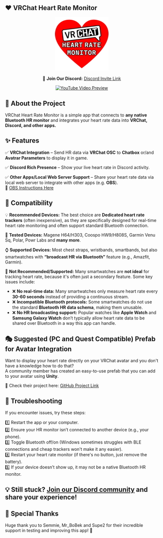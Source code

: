 ## ❤️ VRChat Heart Rate Monitor

<div align="center">
  <img width="35%" src="https://raw.githubusercontent.com/RichardVirgosky/VRChat-Heart-Rate-Monitor/main/Resources/logo.png" alt="VRChat Heart Rate Monitor Logo"/> 
  <p>💬 <b>Join Our Discord:</b> <a href="https://virgosky.com/dc">Discord Invite Link</a></p>  
  <a href="https://www.youtube.com/watch?v=zY7n2854BY8"><img src="https://img.youtube.com/vi/zY7n2854BY8/mqdefault.jpg" alt="YouTube Video Preview"/></a>  
</div>

## 🚀 About the Project
VRChat Heart Rate Monitor is a simple app that connects to **any native Bluetooth HR monitor** and integrates your heart rate data into **VRChat, Discord, and other apps.**

## ✨ Features
✅ **VRChat Integration** – Send HR data via **VRChat OSC** to **Chatbox** or/and **Avatrar Parameters** to display it in game.  

✅ **Discord Rich Presence** – Show your live heart rate in Discord activity.  

✅ **Other Apps/Local Web Server Support** – Share your heart rate data via local web server to integrate with other apps (e.g. **OBS**).  
🔗 [OBS Instructions Here](https://github.com/RichardVirgosky/VRChat-Heart-Rate-Monitor/blob/main/README_WEB_SERVER.md) 

## 📌 Compatibility
💡 **Recommended Devices:** The best choice are **Dedicated heart rate trackers** (often inexpensive), as they are specifically designed for real-time heart rate monitoring and often support standard Bluetooth connection.  

🩻 **Tested Devices:** Magene H64/H303, Coospo HW9/H808S, Garmin Venu Sq, Polar, Powr Labs and **many more**.

⌚ **Supported Devices:** Most chest straps, wristbands, smartbands, but also smartwatches with **“broadcast HR via Bluetooth”** feature (e.g., Amazfit, Garmin).  

🚫 **Not Recommended/Supported:** Many smartwatches are **not ideal** for tracking heart rate, because it's often just a secondary feature. Some key issues include:  
   - ❌ **No real-time data:** Many smartwatches only measure heart rate every **30-60 seconds** instead of providing a continuous stream.  
   - ❌ **Incompatible Bluetooth protocols:** Some smartwatches do not use the standard **Bluetooth HR data schema**, making them unusable.  
   - ❌ **No HR broadcasting support:** Popular watches like **Apple Watch** and **Samsung Galaxy Watch** don’t typically allow heart rate data to be shared over Bluetooth in a way this app can handle.  

## 🎭 Suggested (PC and Quest Compatible) Prefab for Avatar Integration
Want to display your heart rate directly on your VRChat avatar and you don't have a knowledge how to do that?  
A community member has created an easy-to-use prefab that you can add to your avatar using **Unity**.  

🔗 Check their project here: [GitHub Project Link](https://github.com/32294/VRChat_Heart_Rate_Monitor_Prefab_Quest_Compatible)  

## 🔧 Troubleshooting
If you encounter issues, try these steps:  

1️⃣ Restart the app or your computer.  
2️⃣ Ensure your HR monitor isn’t connected to another device (e.g., your phone).  
3️⃣ Toggle Bluetooth off/on (Windows sometimes struggles with BLE connections and cheap trackers won't make it any easier).  
4️⃣ Restart your heart rate monitor (if there's no button, just remove the battery).  
5️⃣ If your device doesn’t show up, it may not be a native Bluetooth HR monitor.  

## 💡 Still stuck? [Join our Discord community](https://virgosky.com/dc) and share your experience!

## 🙌 Special Thanks
Huge thank you to Semmie, Mr_BoBek and Supe2 for their incredible support in testing and improving this app! 🎉